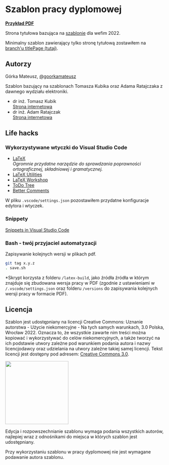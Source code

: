# Szablon pracy dyplomowej

**[Przykład PDF](versions/PracaDyplomowa-LAST.pdf)**

Strona tytułowa bazująca na [szablonie][wefimszablon] dla wefim 2022.

Minimalny szablon zawierający tylko stronę tytułową zostawiłem na [branch'u titlePage (tutaj)](https://github.com/goorkamateusz/praca-dyplomowa-szablon/tree/titlePage).

## Autorzy
Górka Mateusz, [@goorkamateusz](https://goorkamateusz.github.io)

Szablon bazujący na szablonach Tomasza Kubika oraz Adama Ratajczaka z dawnego wydziału elektroniki.

- dr inż. Tomasz Kubik\
 [Strona internetowa](http://tomasz.kubik.staff.iiar.pwr.wroc.pl/)
- dr inż. Adam Ratajczak\
[Strona internetowa](http://diablo.iiar.pwr.edu.pl/~ar/LaTeX/mgr.php)

## Life hacks

### Wykorzystywane wtyczki do Visual Studio Code

- [LaTeX](https://marketplace.visualstudio.com/items?itemName=mathematic.vscode-latex)\
_Ogromnie przydatne narzędzie do sprawdzania poprawności ortograficznej, składniowej i gramatycznej._
- [LaTeX Utilities](https://marketplace.visualstudio.com/items?itemName=tecosaur.latex-utilities)
- [LaTeX Workshop](https://marketplace.visualstudio.com/items?itemName=James-Yu.latex-workshop)
- [ToDo Tree](https://marketplace.visualstudio.com/items?itemName=Gruntfuggly.todo-tree)
- [Better Comments](https://marketplace.visualstudio.com/items?itemName=aaron-bond.better-comments)

W pliku `.vscode/settings.json` pozostawiłem przydatne konfiguracje edytora i wtyczek.

### Snippety
[Snippets in Visual Studio Code](https://code.visualstudio.com/docs/editor/userdefinedsnippets)

### Bash - twój przyjaciel automatyzacji
Zapisywanie kolejnych wersji w plikach pdf.

```sh
git tag x.y.z
. save.sh
```

*Skrypt korzysta z folderu `/latex-build`, jako źródła źródła w którym znajduje się zbudowana wersja pracy w PDF (zgodnie z ustawieniami w `/.vscode/settings.json` oraz folderu `/versions` do zapisywania kolejnych wersji pracy w formacie PDF).

## Licencja

Szablon jest udostępniany na licencji Creative Commons: Uznanie autorstwa - Użycie niekomercyjne - Na tych samych warunkach, 3.0 Polska, Wrocław 2022.
Oznacza to, że wszystkie zawarte nim treści można kopiować i  wykorzystywać do celów niekomercyjnych, a także tworzyć na ich podstawie utwory zależne pod warunkiem podania autora i nazwy licencjodawcy oraz udzielania na utwory zależne takiej samej licencji. Tekst licencji jest dostępny pod adresem: [Creative Commons 3.0](http://creativecommons.org/licenses/by-nc-sa/3.0/pl/).

<img width="200px" src="img/by-nc-sa.png"/>

Edycja i rozpowszechnianie szablonu wymaga podania wszystkich autorów, najlepiej wraz z odnośnikami do miejsca w których szablon jest udostępniany.

Przy wykorzystaniu szablonu w pracy dyplomowej nie jest wymagane podawanie autora szablonu.

[wefimszablon]: https://view.officeapps.live.com/op/view.aspx?src=https%3A%2F%2Fwefim.pwr.edu.pl%2Ffcp%2FFGBUKOQtTKlQhbx08SlkDUg1eUTgtCgg9ACFDC1RDS2FBWxslAxt1FSVcViU%2F219%2Fpublic%2F2021%2Fdocs%2Fdyplomanci%2F08112021%2Fwzor_strony_tytulowej_inz_12.doc&wdOrigin=BROWSELINK&fbclid=IwAR3QWe-6gLxgH4UJTaxIHrGUU6fu77SGT4IZecImWhOfkByDa_ubz0pB0GA
